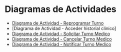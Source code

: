 # Diagramas de Actividades
 * [Diagrama de Actividad - Reprogramar Turno](https://drive.google.com/file/d/1iQNeImWwe9YZnD1Sr9C1ytogpGI0x42C/view?usp=sharing)
 * [Diagrama de Actividad - Acceder historial clinico]
 * [Diagrama de Actividad - Solicitar Turno Medico](https://drive.google.com/file/d/1bDUjVAoz9w5hW8BSMDzK3AHA3IZ4pi06/view?usp=sharing)
 * [Diagrama de Actividad - Cancelar Turno Medico](https://drive.google.com/file/d/1ypyoOuK8xfBUCg4ZK3i8QIIClr3k2IJp/view?usp=sharing)
 * [Diagrama de Actividad - Notificar Turno Medico](https://drive.google.com/file/d/1p2xzzd7wthyrrbaJ4VCGW28Ec5D1KGdp/view?usp=sharing)
